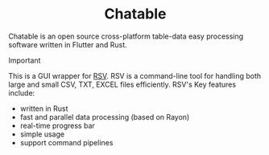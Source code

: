 <p align="center">
  <h1 align="center"><b>Chatable</b></h1>
</p>

Chatable is an open source cross-platform table-data easy processing software written in Flutter and Rust.

> [!IMPORTANT]
> This is a GUI wrapper for [RSV](https://github.com/ribbondz/rsv).
> RSV is a command-line tool for handling both large and small CSV, TXT, EXCEL files efficiently.
> RSV's Key features include:
> - written in Rust
> - fast and parallel data processing (based on Rayon)
> - real-time progress bar
> - simple usage
> - support command pipelines

